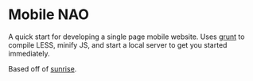 Mobile NAO
==========

A quick start for developing a single page mobile website. Uses [grunt][1] to compile LESS, minify JS, and start a local server to get you started immediately. 

Based off of [sunrise][2].


  [1]: http://gruntjs.com "gruntjs"
  [2]: https://github.com/sjlu/sunrise "Sunrise"